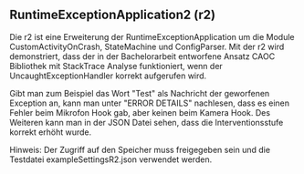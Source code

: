 RuntimeExceptionApplication2 (r2)
-

Die r2 ist eine Erweiterung der RuntimeExceptionApplication um die Module CustomActivityOnCrash, StateMachine und ConfigParser.
Mit der r2 wird demonstriert, dass der in der Bachelorarbeit entworfene Ansatz CAOC Bibliothek mit StackTrace Analyse funktioniert, wenn der UncaughtExceptionHandler korrekt aufgerufen wird.

Gibt man zum Beispiel das Wort "Test" als Nachricht der geworfenen Exception an, kann man unter "ERROR DETAILS" nachlesen, dass es einen Fehler beim Mikrofon Hook gab, aber keinen beim Kamera Hook. Des Weiteren kann man in der JSON Datei sehen, dass die Interventionsstufe korrekt erhöht wurde.  

Hinweis: Der Zugriff auf den Speicher muss freigegeben sein und die Testdatei exampleSettingsR2.json verwendet werden.
